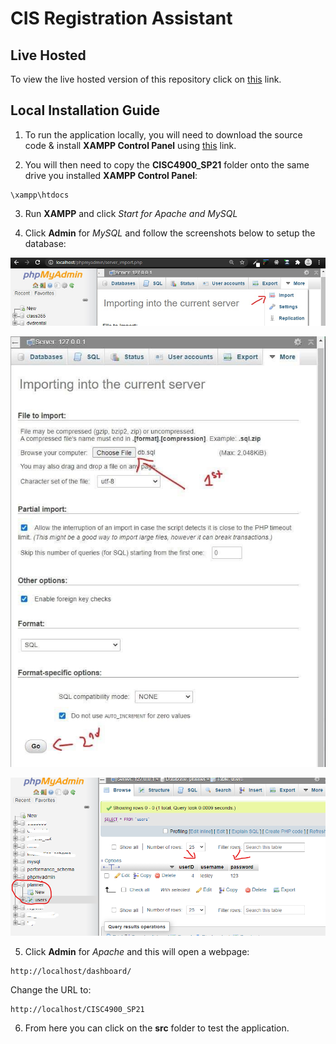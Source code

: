 # CIS Registration Assistant

## Live Hosted

To view the live hosted version of this repository click on [this](https://cisc4900.herokuapp.com/) link.

## Local Installation Guide

1. To run the application locally, you will need to download the source code & install **XAMPP Control Panel** using [this](https://www.apachefriends.org/download.html) link.

2. You will then need to copy the **CISC4900_SP21** folder onto the same drive you installed **XAMPP Control Panel**:

```
\xampp\htdocs
```

3. Run **XAMPP** and click *Start for Apache and MySQL*

4. Click **Admin** for *MySQL* and follow the screenshots below to setup the database:

![Importing into the Current Server](./img/MySQL_Install_1.png)

![How to Import our Database](./img/MySQL_Install_2.jpg)

![Where our Data is Stored and How to Modify It](./img/MySQL_Install_3.png)

5. Click **Admin** for *Apache* and this will open a webpage:

```
http://localhost/dashboard/
```

Change the URL to:

```
http://localhost/CISC4900_SP21
```

6. From here you can click on the **src** folder to test the application.

